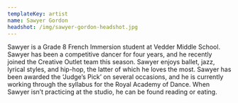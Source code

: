 ```yaml
---
templateKey: artist
name: Sawyer Gordon
headshot: /img/sawyer-gordon-headshot.jpg
---
```

Sawyer is a Grade 8 French Immersion student at Vedder Middle School. Sawyer has been a competitive dancer for four years, and he recently joined the Creative Outlet team this season. Sawyer enjoys ballet, jazz, lyrical styles, and hip-hop, the latter of which he loves the most. Sawyer has been awarded the ‘Judge’s Pick’ on several occasions, and he is currently working through the syllabus for the Royal Academy of Dance. When Sawyer isn’t practicing at the studio, he can be found reading or eating.